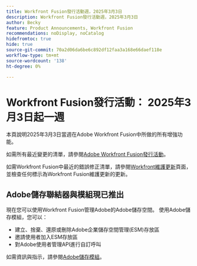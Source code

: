 ```yaml
---
title: Workfront Fusion發行活動週，2025年3月3日
description: Workfront Fusion發行活動週，2025年3月3日
author: Becky
feature: Product Announcements, Workfront Fusion
recommendations: noDisplay, noCatalog
hidefromtoc: true
hide: true
source-git-commit: 70a2d06da6be6c892df12faa3a168e66daef118e
workflow-type: tm+mt
source-wordcount: '138'
ht-degree: 0%

---
```


# Workfront Fusion發行活動： 2025年3月3日起一週

本頁說明2025年3月3日當週在Adobe Workfront Fusion中所做的所有增強功能。

如需所有最近變更的清單，請參閱[Adobe Workfront Fusion發行活動](/help/workfront-fusion/fusion-product-releases/fusion-release-activity.md)。

如需Workfront Fusion中最近的錯誤修正清單，請參閱[Workfront維護更新](https://experienceleague.adobe.com/en/docs/workfront-known-issues/releases/current-updates)頁面，並檢查任何標示為Workfront Fusion維護更新的更新。

## Adobe儲存聯結器與模組現已推出

現在您可以使用Workfront Fusion管理Adobe的Adobe儲存空間。 使用Adobe儲存模組，您可以：

* 建立、捨棄、還原或刪除Adobe企業儲存空間管理(ESM)存放區
* 邀請使用者加入ESM存放區
* 對Adobe使用者管理API進行自訂呼叫

如需資訊與指示，請參閱[Adobe儲存模組](/help/workfront-fusion/references/apps-and-modules/adobe-connectors/adobe-storage-modules.md)。
